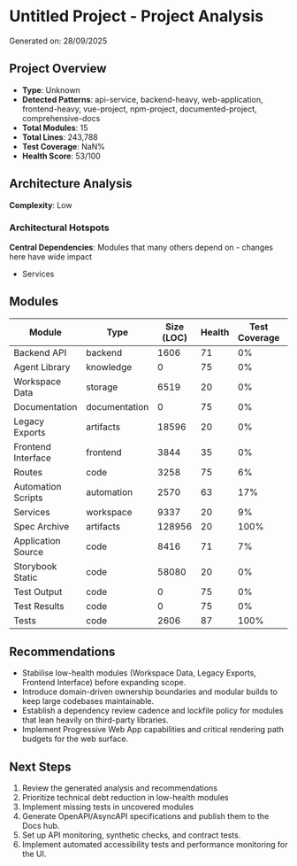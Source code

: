 # Untitled Project - Project Analysis

Generated on: 28/09/2025

## Project Overview

- **Type**: Unknown
- **Detected Patterns**: api-service, backend-heavy, web-application, frontend-heavy, vue-project, npm-project, documented-project, comprehensive-docs
- **Total Modules**: 15
- **Total Lines**: 243,788
- **Test Coverage**: NaN%
- **Health Score**: 53/100

## Architecture Analysis

**Complexity**: Low

### Architectural Hotspots

**Central Dependencies**: Modules that many others depend on - changes here have wide impact
- Services

## Modules

| Module | Type | Size (LOC) | Health | Test Coverage | Dependencies |
|--------|------|------------|---------|---------------|--------------|
| Backend API | backend | 1606 | 71 | 0% | 2 |
| Agent Library | knowledge | 0 | 75 | 0% | 0 |
| Workspace Data | storage | 6519 | 20 | 0% | 0 |
| Documentation | documentation | 0 | 75 | 0% | 0 |
| Legacy Exports | artifacts | 18596 | 20 | 0% | 0 |
| Frontend Interface | frontend | 3844 | 35 | 0% | 0 |
| Routes | code | 3258 | 75 | 6% | 1 |
| Automation Scripts | automation | 2570 | 63 | 17% | 2 |
| Services | workspace | 9337 | 20 | 9% | 0 |
| Spec Archive | artifacts | 128956 | 20 | 100% | 0 |
| Application Source | code | 8416 | 71 | 7% | 0 |
| Storybook Static | code | 58080 | 20 | 0% | 0 |
| Test Output | code | 0 | 75 | 0% | 0 |
| Test Results | code | 0 | 75 | 0% | 0 |
| Tests | code | 2606 | 87 | 100% | 3 |

## Recommendations

- Stabilise low-health modules (Workspace Data, Legacy Exports, Frontend Interface) before expanding scope.
- Introduce domain-driven ownership boundaries and modular builds to keep large codebases maintainable.
- Establish a dependency review cadence and lockfile policy for modules that lean heavily on third-party libraries.
- Implement Progressive Web App capabilities and critical rendering path budgets for the web surface.

## Next Steps

1. Review the generated analysis and recommendations
1. Prioritize technical debt reduction in low-health modules
1. Implement missing tests in uncovered modules
1. Generate OpenAPI/AsyncAPI specifications and publish them to the Docs hub.
1. Set up API monitoring, synthetic checks, and contract tests.
1. Implement automated accessibility tests and performance monitoring for the UI.

